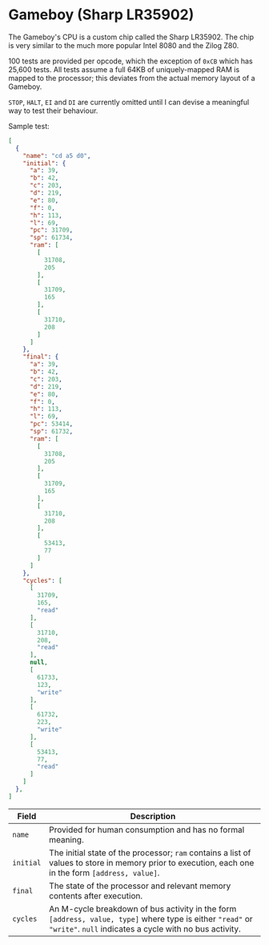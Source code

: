 # Gameboy (Sharp LR35902)

The Gameboy's CPU is a custom chip called the Sharp LR35902. The chip is very similar to the much more popular Intel 8080 and the Zilog Z80.

100 tests are provided per opcode, which the exception of `0xCB` which has 25,600 tests. All tests assume a full 64KB of uniquely-mapped RAM is mapped to the processor; this deviates from the actual memory layout of a Gameboy.

`STOP`, `HALT`, `EI` and `DI` are currently omitted until I can devise a meaningful way to test their behaviour. 

Sample test:
```json
[
  {
    "name": "cd a5 d0",
    "initial": {
      "a": 39,
      "b": 42,
      "c": 203,
      "d": 219,
      "e": 80,
      "f": 0,
      "h": 113,
      "l": 69,
      "pc": 31709,
      "sp": 61734,
      "ram": [
        [
          31708,
          205
        ],
        [
          31709,
          165
        ],
        [
          31710,
          208
        ]
      ]
    },
    "final": {
      "a": 39,
      "b": 42,
      "c": 203,
      "d": 219,
      "e": 80,
      "f": 0,
      "h": 113,
      "l": 69,
      "pc": 53414,
      "sp": 61732,
      "ram": [
        [
          31708,
          205
        ],
        [
          31709,
          165
        ],
        [
          31710,
          208
        ],
        [
          53413,
          77
        ]
      ]
    },
    "cycles": [
      [
        31709,
        165,
        "read"
      ],
      [
        31710,
        208,
        "read"
      ],
      null,
      [
        61733,
        123,
        "write"
      ],
      [
        61732,
        223,
        "write"
      ],
      [
        53413,
        77,
        "read"
      ]
    ]
  },
]
```

| Field     | Description                                                                                                                                                               |
| --------- | ------------------------------------------------------------------------------------------------------------------------------------------------------------------------- |
| `name`    | Provided for human consumption and has no formal meaning.                                                                                                                 |
| `initial` | The initial state of the processor; `ram` contains a list of values to store in memory prior to execution, each one in the form `[address, value]`.                       |
| `final`   | The state of the processor and relevant memory contents after execution.                                                                                                  |
| `cycles`  | An M-cycle breakdown of bus activity in the form `[address, value, type]` where type is either `"read"` or `"write"`. `null` indicates a cycle with no bus activity.      |